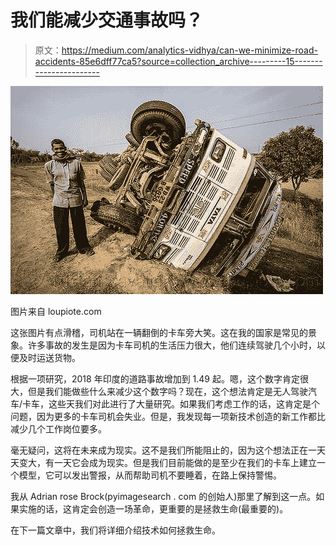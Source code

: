 # 我们能减少交通事故吗？

> 原文：<https://medium.com/analytics-vidhya/can-we-minimize-road-accidents-85e6dff77ca5?source=collection_archive---------15----------------------->

![](img/307f508e42fe783b8cb1bafa07b246dd.png)

图片来自 loupiote.com

这张图片有点滑稽，司机站在一辆翻倒的卡车旁大笑。这在我的国家是常见的景象。许多事故的发生是因为卡车司机的生活压力很大，他们连续驾驶几个小时，以便及时运送货物。

根据一项研究，2018 年印度的道路事故增加到 1.49 起。嗯，这个数字肯定很大，但是我们能做些什么来减少这个数字吗？现在，这个想法肯定是无人驾驶汽车/卡车，这些天我们对此进行了大量研究。如果我们考虑工作的话，这肯定是个问题，因为更多的卡车司机会失业。但是，我发现每一项新技术创造的新工作都比减少几个工作岗位要多。

毫无疑问，这将在未来成为现实。这不是我们所能阻止的，因为这个想法正在一天天变大，有一天它会成为现实。但是我们目前能做的是至少在我们的卡车上建立一个模型，它可以发出警报，从而帮助司机不要睡着，在路上保持警惕。

我从 Adrian rose Brock(pyimagesearch . com 的创始人)那里了解到这一点。如果实施的话，这肯定会创造一场革命，更重要的是拯救生命(最重要的)。

在下一篇文章中，我们将详细介绍技术如何拯救生命。